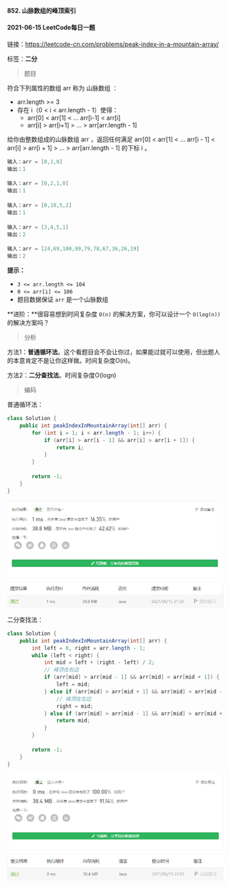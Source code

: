 #### 852. 山脉数组的峰顶索引

#### 2021-06-15 LeetCode每日一题

链接：https://leetcode-cn.com/problems/peak-index-in-a-mountain-array/

标签：**二分**

> 题目

符合下列属性的数组 arr 称为 山脉数组 ：

- arr.length >= 3
- 存在 i（0 < i < arr.length - 1）使得：
  - arr[0] < arr[1] < ... arr[i-1] < arr[i]
  - arr[i] > arr[i+1] > ... > arr[arr.length - 1]

给你由整数组成的山脉数组 arr ，返回任何满足 arr[0] < arr[1] < ... arr[i - 1] < arr[i] > arr[i + 1] > ... > arr[arr.length - 1] 的下标 i 。

```java
输入：arr = [0,1,0]
输出：1
    
输入：arr = [0,2,1,0]
输出：1
    
输入：arr = [0,10,5,2]
输出：1
    
输入：arr = [3,4,5,1]
输出：2
    
输入：arr = [24,69,100,99,79,78,67,36,26,19]
输出：2
```

**提示：**

- `3 <= arr.length <= 104`
- `0 <= arr[i] <= 106`
- 题目数据保证 `arr` 是一个山脉数组

**进阶：**很容易想到时间复杂度 `O(n)` 的解决方案，你可以设计一个 `O(log(n))` 的解决方案吗？

> 分析

方法1：**普通循环法**。这个看题目会不会让你过，如果能过就可以使用，但出题人的本意肯定不是让你这样做。时间复杂度O(n)。

方法2：**二分查找法**。时间复杂度O(logn)

> 编码

普通循环法：

```java
class Solution {
    public int peakIndexInMountainArray(int[] arr) {
        for (int i = 1; i < arr.length - 1; i++) {
            if (arr[i] > arr[i - 1] && arr[i] > arr[i + 1]) {
                return i;
            }
        }

        return -1;
    }
}
```

![image-20210615214135169](852.山脉数组的峰顶索引.assets/image-20210615214135169.png)

二分查找法：

```java
class Solution {
    public int peakIndexInMountainArray(int[] arr) {
        int left = 0, right = arr.length - 1;
        while (left < right) {
            int mid = left + (right - left) / 2;
            // 峰顶在右边
            if (arr[mid] > arr[mid - 1] && arr[mid] < arr[mid + 1]) {
                left = mid;
            } else if (arr[mid] > arr[mid + 1] && arr[mid] < arr[mid - 1]) {
                // 峰顶在左边
                right = mid;
            } else if (arr[mid] > arr[mid - 1] && arr[mid] > arr[mid + 1]) {
                return mid;
            }
        }

        return -1;
    }
}
```

![image-20210615220600130](852.山脉数组的峰顶索引.assets/image-20210615220600130.png)

